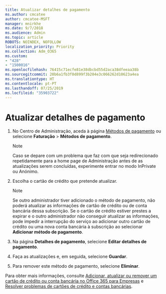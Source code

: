 ```yaml
---
title: Atualizar detalhes de pagamento
ms.author: cmcatee
author: cmcatee-MSFT
manager: mnirkhe
ms.date: 9/7/2018
ms.audience: Admin
ms.topic: article
ROBOTS: NOINDEX, NOFOLLOW
localization_priority: Priority
ms.collection: Adm_O365
ms.custom:
- "428"
- "1500016"
ms.openlocfilehash: 76415c71ecfe81e38dbcbd55d2aca38dfeeaa38b
ms.sourcegitcommit: 20b6a1fb3f0d899f3b204e3c066262d10623a4ea
ms.translationtype: HT
ms.contentlocale: pt-PT
ms.lasthandoff: 07/25/2019
ms.locfileid: "35903722"
---
```

# <a name="update-payment-details"></a>Atualizar detalhes de pagamento

1. No Centro de Administração, aceda à página [Métodos de pagamento](https://go.microsoft.com/fwlink/p/?linkid=2018806) ou selecione **Faturação** \> **Métodos de pagamento**.

    > [!NOTE]
    > Caso se depare com um problema que faz com que seja redirecionado repetidamente para a home page de Administração antes de as atualizações serem concluídas, experimente entrar no modo InPrivate ou Anónimo.
  
2. Escolha o cartão de crédito que pretende atualizar.

    > [!NOTE]
    > Se outro administrador tiver adicionado o método de pagamento, não poderá atualizar as informações de cartão de crédito ou de conta bancária dessa subscrição. Se o cartão de crédito estiver prestes a expirar e o outro administrador não conseguir atualizar as informações, pode impedir a interrupção do serviço ao adicionar outro cartão de crédito ou uma nova conta bancária à subscrição ao selecionar **Adicionar método de pagamento**.
  
3. Na página **Detalhes de pagamento**, selecione **Editar detalhes de pagamento**.

4. Faça as atualizações e, em seguida, selecione **Guardar**.

5. Para remover este método de pagamento, selecione **Eliminar**.

Para obter mais informações, consulte [Adicionar, atualizar ou remover um cartão de crédito ou conta bancária no Office 365 para Empresas](https://support.office.com/article/30ba9c83-50d8-4020-90ed-830a5b8c8724) e [Resolver problemas de cartões de crédito e contas bancárias](https://support.office.com/article/30ba9c83-50d8-4020-90ed-830a5b8c8724).
